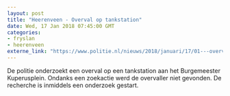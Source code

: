 ```yaml
---
layout: post
title: "Heerenveen - Overval op tankstation"
date: Wed, 17 Jan 2018 07:45:00 GMT
categories: 
- fryslan 
- heerenveen 
externe_link: "https://www.politie.nl/nieuws/2018/januari/17/01---overval-op-tankstation.html"
---
```


De politie onderzoekt een overval op een tankstation aan het Burgemeester Kuperusplein. Ondanks een zoekactie werd de overvaller niet gevonden. De recherche is inmiddels een onderzoek gestart.
